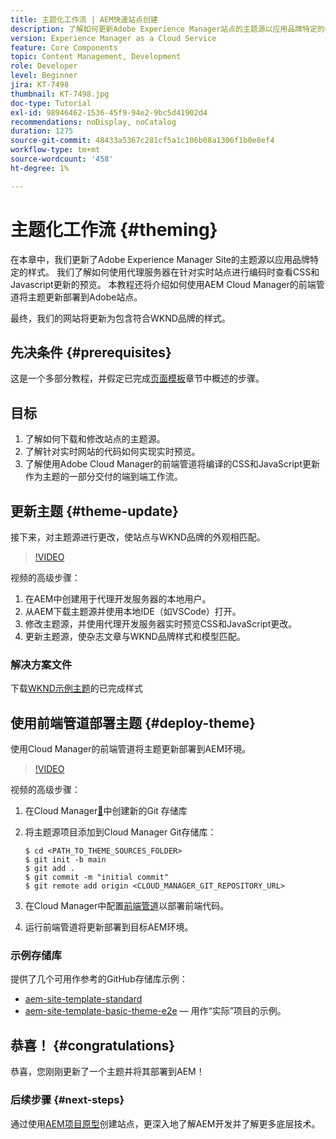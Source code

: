 ```yaml
---
title: 主题化工作流 | AEM快速站点创建
description: 了解如何更新Adobe Experience Manager站点的主题源以应用品牌特定的样式。 了解如何使用代理服务器查看CSS和Javascript更新的实时预览。 本教程还将介绍如何使用AEM Cloud Manager的前端管道将主题更新部署到Adobe站点。
version: Experience Manager as a Cloud Service
feature: Core Components
topic: Content Management, Development
role: Developer
level: Beginner
jira: KT-7498
thumbnail: KT-7498.jpg
doc-type: Tutorial
exl-id: 98946462-1536-45f9-94e2-9bc5d41902d4
recommendations: noDisplay, noCatalog
duration: 1275
source-git-commit: 48433a5367c281cf5a1c106b08a1306f1b0e8ef4
workflow-type: tm+mt
source-wordcount: '458'
ht-degree: 1%

---
```


# 主题化工作流 {#theming}

在本章中，我们更新了Adobe Experience Manager Site的主题源以应用品牌特定的样式。 我们了解如何使用代理服务器在针对实时站点进行编码时查看CSS和Javascript更新的预览。 本教程还将介绍如何使用AEM Cloud Manager的前端管道将主题更新部署到Adobe站点。

最终，我们的网站将更新为包含符合WKND品牌的样式。

## 先决条件 {#prerequisites}

这是一个多部分教程，并假定已完成[页面模板](./page-templates.md)章节中概述的步骤。

## 目标

1. 了解如何下载和修改站点的主题源。
1. 了解针对实时网站的代码如何实现实时预览。
1. 了解使用Adobe Cloud Manager的前端管道将编译的CSS和JavaScript更新作为主题的一部分交付的端到端工作流。

## 更新主题 {#theme-update}

接下来，对主题源进行更改，使站点与WKND品牌的外观相匹配。

>[!VIDEO](https://video.tv.adobe.com/v/3453630?quality=12&learn=on&captions=chi_hans)

视频的高级步骤：

1. 在AEM中创建用于代理开发服务器的本地用户。
1. 从AEM下载主题源并使用本地IDE（如VSCode）打开。
1. 修改主题源，并使用代理开发服务器实时预览CSS和JavaScript更改。
1. 更新主题源，使杂志文章与WKND品牌样式和模型匹配。

### 解决方案文件

下载[WKND示例主题](assets/theming/WKND-THEME-src-1.1.zip)的已完成样式

## 使用前端管道部署主题 {#deploy-theme}

使用Cloud Manager的前端管道将主题更新部署到AEM环境。

>[!VIDEO](https://video.tv.adobe.com/v/338722?quality=12&learn=on)

视频的高级步骤：

1. 在Cloud Manager[&#128279;](https://experienceleague.adobe.com/docs/experience-manager-cloud-manager/using/managing-code/cloud-manager-repositories.html?lang=zh-Hans)中创建新的Git 存储库
1. 将主题源项目添加到Cloud Manager Git存储库：

   ```shell
   $ cd <PATH_TO_THEME_SOURCES_FOLDER>
   $ git init -b main
   $ git add .
   $ git commit -m "initial commit"
   $ git remote add origin <CLOUD_MANAGER_GIT_REPOSITORY_URL>
   ```

1. 在Cloud Manager中配置[前端管道](https://experienceleague.adobe.com/docs/experience-manager-cloud-service/implementing/using-cloud-manager/cicd-pipelines/introduction-ci-cd-pipelines.html?lang=zh-Hans)以部署前端代码。
1. 运行前端管道将更新部署到目标AEM环境。

### 示例存储库

提供了几个可用作参考的GitHub存储库示例：

* [aem-site-template-standard](https://github.com/adobe/aem-site-template-standard)
* [aem-site-template-basic-theme-e2e](https://github.com/adobe/aem-site-template-basic-theme-e2e) — 用作“实际”项目的示例。

## 恭喜！ {#congratulations}

恭喜，您刚刚更新了一个主题并将其部署到AEM！

### 后续步骤 {#next-steps}

通过使用[AEM项目原型](../project-archetype/overview.md)创建站点，更深入地了解AEM开发并了解更多底层技术。

